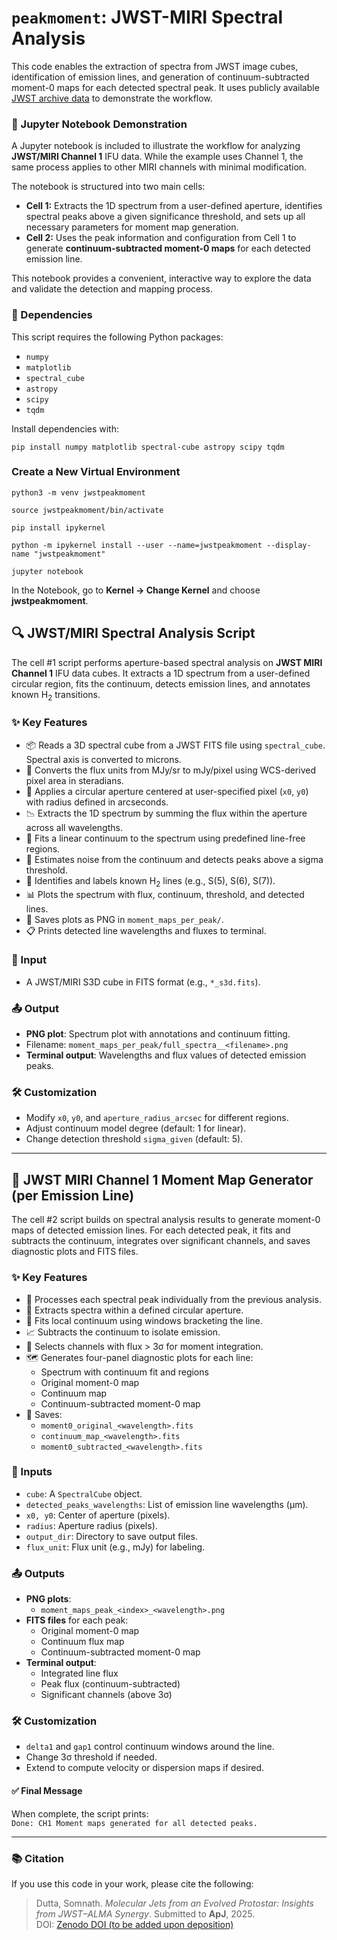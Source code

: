 <!DOCTYPE html>
<html lang="en">
<body>

<h1><code>peakmoment</code>: JWST-MIRI Spectral Analysis</h1>
<p>
This code enables the extraction of spectra from JWST image cubes, identification of emission lines, and generation of continuum-subtracted moment-0 maps for each detected spectral peak. 
It uses publicly available <a href="https://archive.stsci.edu/missions-and-data/jwst" target="_blank">JWST archive data</a> to demonstrate the workflow.

</p>


<h3>📓 Jupyter Notebook Demonstration</h3>

<p>
A Jupyter notebook is included to illustrate the workflow for analyzing 
<strong>JWST/MIRI Channel 1</strong> IFU data. While the example uses Channel 1, 
the same process applies to other MIRI channels with minimal modification.
</p>

<p>
The notebook is structured into two main cells:
</p>

<ul>
  <li><strong>Cell 1:</strong> Extracts the 1D spectrum from a user-defined aperture, 
      identifies spectral peaks above a given significance threshold, and sets up 
      all necessary parameters for moment map generation.</li>
  <li><strong>Cell 2:</strong> Uses the peak information and configuration from Cell 1 to 
      generate <strong>continuum-subtracted moment-0 maps</strong> for each detected emission line.</li>
</ul>

<p>
This notebook provides a convenient, interactive way to explore the data and validate 
the detection and mapping process.
</p>

<h3>🧩 Dependencies</h3>
<p>This script requires the following Python packages:</p>
<ul>
  <li><code>numpy</code></li>
  <li><code>matplotlib</code></li>
  <li><code>spectral_cube</code></li>
  <li><code>astropy</code></li>
  <li><code>scipy</code></li>
  <li><code>tqdm</code></li>
</ul>

<p> Install dependencies with:</p>
<pre><code>pip install numpy matplotlib spectral-cube astropy scipy tqdm</code></pre>

<h3> Create a New Virtual Environment</h3>
 <pre><code>python3 -m venv jwstpeakmoment</code></pre>
  <pre><code>source jwstpeakmoment/bin/activate</code></pre>
  <pre><code>pip install ipykernel</code></pre>
  <pre><code>python -m ipykernel install --user --name=jwstpeakmoment --display-name "jwstpeakmoment"</code></pre>
  <pre><code>jupyter notebook</code></pre>
  <p>In the Notebook, go to <strong>Kernel → Change Kernel</strong> and choose <strong>jwstpeakmoment</strong>.</p>


<h2>🔍 JWST/MIRI Spectral Analysis Script</h2>
<p>
The cell #1 script performs aperture-based spectral analysis on <strong>JWST MIRI Channel 1</strong> IFU data cubes. It extracts a 1D spectrum from a user-defined circular region, fits the continuum, detects emission lines, and annotates known H<sub>2</sub> transitions.
</p>

<h3>✨ Key Features</h3>
<ul>
  <li>📦 Reads a 3D spectral cube from a JWST FITS file using <code>spectral_cube</code>. Spectral axis is converted to microns.</li>
  <li>🔄 Converts the flux units from MJy/sr to mJy/pixel using WCS-derived pixel area in steradians.</li>
  <li>🎯 Applies a circular aperture centered at user-specified pixel (<code>x0</code>, <code>y0</code>) with radius defined in arcseconds.</li>
  <li>📉 Extracts the 1D spectrum by summing the flux within the aperture across all wavelengths.</li>
  <li>🧮 Fits a linear continuum to the spectrum using predefined line-free regions.</li>
  <li>🚨 Estimates noise from the continuum and detects peaks above a sigma threshold.</li>
  <li>🧪 Identifies and labels known H<sub>2</sub> lines (e.g., S(5), S(6), S(7)).</li>
  <li>📊 Plots the spectrum with flux, continuum, threshold, and detected lines.</li>
  <li>💾 Saves plots as PNG in <code>moment_maps_per_peak/</code>.</li>
  <li>📋 Prints detected line wavelengths and fluxes to terminal.</li>
</ul>



<h3>📂 Input</h3>
<ul>
  <li>A JWST/MIRI S3D cube in FITS format (e.g., <code>*_s3d.fits</code>).</li>
</ul>

<h3>📤 Output</h3>
<ul>
  <li><strong>PNG plot</strong>: Spectrum plot with annotations and continuum fitting.</li>
  <li>Filename: <code>moment_maps_per_peak/full_spectra__&lt;filename&gt;.png</code></li>
  <li><strong>Terminal output</strong>: Wavelengths and flux values of detected emission peaks.</li>
</ul>

<h3>🛠️ Customization</h3>
<ul>
  <li>Modify <code>x0</code>, <code>y0</code>, and <code>aperture_radius_arcsec</code> for different regions.</li>
  <li>Adjust continuum model degree (default: 1 for linear).</li>
  <li>Change detection threshold <code>sigma_given</code> (default: 5).</li>
</ul>

<hr>

<h2>🌠 JWST MIRI Channel 1 Moment Map Generator (per Emission Line)</h2>
<p>
The cell #2 script builds on spectral analysis results to generate moment-0 maps of detected emission lines. For each detected peak, it fits and subtracts the continuum, integrates over significant channels, and saves diagnostic plots and FITS files.
</p>

<h3>✨ Key Features</h3>
<ul>
  <li>🔄 Processes each spectral peak individually from the previous analysis.</li>
  <li>🎯 Extracts spectra within a defined circular aperture.</li>
  <li>🧮 Fits local continuum using windows bracketing the line.</li>
  <li>📈 Subtracts the continuum to isolate emission.</li>
  <li>🚦 Selects channels with flux > 3σ for moment integration.</li>
  <li>🗺️ Generates four-panel diagnostic plots for each line:
    <ul>
      <li>Spectrum with continuum fit and regions</li>
      <li>Original moment-0 map</li>
      <li>Continuum map</li>
      <li>Continuum-subtracted moment-0 map</li>
    </ul>
  </li>
  <li>💾 Saves:
    <ul>
      <li><code>moment0_original_&lt;wavelength&gt;.fits</code></li>
      <li><code>continuum_map_&lt;wavelength&gt;.fits</code></li>
      <li><code>moment0_subtracted_&lt;wavelength&gt;.fits</code></li>
    </ul>
  </li>
</ul>

<h3>📂 Inputs</h3>
<ul>
  <li><code>cube</code>: A <code>SpectralCube</code> object.</li>
  <li><code>detected_peaks_wavelengths</code>: List of emission line wavelengths (μm).</li>
  <li><code>x0, y0</code>: Center of aperture (pixels).</li>
  <li><code>radius</code>: Aperture radius (pixels).</li>
  <li><code>output_dir</code>: Directory to save output files.</li>
  <li><code>flux_unit</code>: Flux unit (e.g., mJy) for labeling.</li>
</ul>

<h3>📤 Outputs</h3>
<ul>
  <li><strong>PNG plots</strong>:
    <ul>
      <li><code>moment_maps_peak_&lt;index&gt;_&lt;wavelength&gt;.png</code></li>
    </ul>
  </li>
  <li><strong>FITS files</strong> for each peak:
    <ul>
      <li>Original moment-0 map</li>
      <li>Continuum flux map</li>
      <li>Continuum-subtracted moment-0 map</li>
    </ul>
  </li>
  <li><strong>Terminal output</strong>:
    <ul>
      <li>Integrated line flux</li>
      <li>Peak flux (continuum-subtracted)</li>
      <li>Significant channels (above 3σ)</li>
    </ul>
  </li>
</ul>


<h3>🛠️ Customization</h3>
<ul>
  <li><code>delta1</code> and <code>gap1</code> control continuum windows around the line.</li>
  <li>Change 3σ threshold if needed.</li>
  <li>Extend to compute velocity or dispersion maps if desired.</li>
</ul>

<h4>✅ Final Message</h4>
<p>
When complete, the script prints:<br>
<code>Done: CH1 Moment maps generated for all detected peaks.</code>
</p>

<hr>

<h3>📚 Citation</h3>
<p>
If you use this code in your work, please cite the following:
</p>

<blockquote>
Dutta, Somnath. <em>Molecular Jets from an Evolved Protostar: Insights from JWST–ALMA Synergy</em>. Submitted to <strong>ApJ</strong>, 2025. <br>
DOI: <a href="#" target="_blank" rel="noopener noreferrer">Zenodo DOI (to be added upon deposition)</a>
</blockquote>

</body>
</html>
